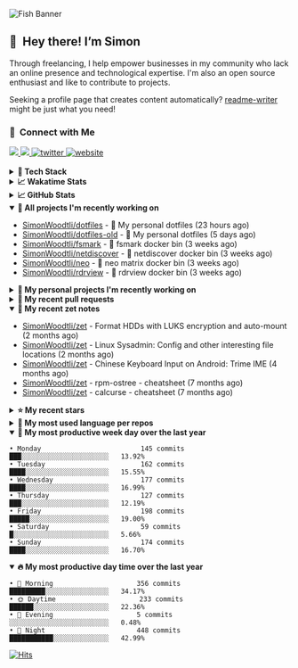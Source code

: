 ![Fish Banner](assets/fish.webp)

## 👋 &nbsp;Hey there! I’m Simon

Through freelancing, I help empower businesses in my community who lack
an online presence and technological expertise. I'm also an open source
enthusiast and like to contribute to projects.

Seeking a profile page that creates content automatically?
[readme-writer] might be just what you need!

### 🤝 &nbsp;Connect with Me

<div align="left">
<a href="https://linkedin.com/in/simonwoodtli" target="_blank">
<img src="https://img.shields.io/badge/linkedin-1E77B5?style=for-the-badge&logo=linkedin&logoColor=white alt=linkedin" />
</a>
<a href="https://github.com/simonwoodtli" target="_blank">
<img src="https://img.shields.io/badge/github-24292E?style=for-the-badge&logo=github&logoColor=white alt=github" />
</a>
<a href="https://twitter.com/simonwoodtlidev" target="_blank">
<img src="https://img.shields.io/badge/twitter-26a7de?style=for-the-badge&logo=twitter&logoColor=white" alt="twitter"/>
</a>
<a href="https://simonwoodtli.com" target="_blank">
<img src="https://img.shields.io/badge/website-E2925F?style=for-the-badge&logo=google-chrome&logoColor=white" alt="website"/>
</a>
</div>
<br/>


<details>
  <summary><b>🧰 Tech Stack</b></summary>
  <div align="center">
  <a href="https://skillicons.dev" target="_blank">
  <img src="https://skillicons.dev/icons?i=js,html,css,bash,python,go,postgresql,docker,vim,linux" alt="JavaScript, HTML, CSS, Bash, Python, Go, PostgreSQL, Docker, Vim,
  Linux">
  </a>
  </div>
</details>

<details>
  <summary><b>📈 Wakatime Stats</b></summary>
  <p align="center"><a href="https://wakatime.com/@SimonWoodtli">
  <img align="center" width="400" height="300" src="https://wakatime.com/share/@SimonWoodtli/7761bcef-e104-47d9-912a-dfd6bf08868b.svg" />
  </a>
  <a href="https://wakatime.com/@SimonWoodtli">
  <img align="center" width="400" height="300" src="https://wakatime.com/share/@SimonWoodtli/341953df-6a40-47b7-8220-ace4eabe0a17.svg" />
  </a></p>

  <h4><b>💬 I've been working with the following languages over the last 7 days</b></h4>

```
• sh                             11 hrs 35 mins                 ██████████░░░░░░░░░░░░░░░   39.18%
• Bash                           8 hrs 39 mins                  ███████░░░░░░░░░░░░░░░░░░   29.24%
• tmux                           2 hrs 11 mins                  ██░░░░░░░░░░░░░░░░░░░░░░░   7.41%
• Other                          2 hrs 2 mins                   ██░░░░░░░░░░░░░░░░░░░░░░░   6.91%
• Markdown                       1 hr 50 mins                   ██░░░░░░░░░░░░░░░░░░░░░░░   6.2%
• conf                           58 mins                        █░░░░░░░░░░░░░░░░░░░░░░░░   3.28%
• Config                         48 mins                        █░░░░░░░░░░░░░░░░░░░░░░░░   2.72%
• mailcap                        39 mins                        █░░░░░░░░░░░░░░░░░░░░░░░░   2.22%
• desktop                        14 mins                        ░░░░░░░░░░░░░░░░░░░░░░░░░   0.81%
• gitignore                      13 mins                        ░░░░░░░░░░░░░░░░░░░░░░░░░   0.79%
• YAML                           9 mins                         ░░░░░░░░░░░░░░░░░░░░░░░░░   0.56%
• RPMSpec                        3 mins                         ░░░░░░░░░░░░░░░░░░░░░░░░░   0.22%
• Python                         2 mins                         ░░░░░░░░░░░░░░░░░░░░░░░░░   0.14%
• HTML                           2 mins                         ░░░░░░░░░░░░░░░░░░░░░░░░░   0.13%
• Vim Script                     1 min                          ░░░░░░░░░░░░░░░░░░░░░░░░░   0.06%
• tags                           0 secs                         ░░░░░░░░░░░░░░░░░░░░░░░░░   0.05%
• Perl                           0 secs                         ░░░░░░░░░░░░░░░░░░░░░░░░░   0.04%
• JavaScript                     0 secs                         ░░░░░░░░░░░░░░░░░░░░░░░░░   0.02%
• JSON                           0 secs                         ░░░░░░░░░░░░░░░░░░░░░░░░░   0.01%
• Makefile                       0 secs                         ░░░░░░░░░░░░░░░░░░░░░░░░░   0.01%
• C                              0 secs                         ░░░░░░░░░░░░░░░░░░░░░░░░░   0.01%
```

  <h4>👷 I've been working on the following projects over the last 7 days</h4>

```
• dotfiles                       23 hrs 59 mins                 ████████████████████░░░░░   81.07%
• Unknown Project                2 hrs 54 mins                  ██░░░░░░░░░░░░░░░░░░░░░░░   9.84%
• Private                        2 hrs 1 min                    ██░░░░░░░░░░░░░░░░░░░░░░░   6.84%
• cloud-os                       20 mins                        ░░░░░░░░░░░░░░░░░░░░░░░░░   1.18%
• cmd-zet                        10 mins                        ░░░░░░░░░░░░░░░░░░░░░░░░░   0.59%
• workspace-alpine               8 mins                         ░░░░░░░░░░░░░░░░░░░░░░░░░   0.47%
```

  <h4><b>🛠️ I've been working with the following editors over the last 7 days</b></h4>

```
• Vim                            29 hrs 35 mins                 █████████████████████████   100%
```

  <h4><b>💻 I've been working with the following operating systems over the last 7 days</b></h4>

```
• Linux                          29 hrs 35 mins                 █████████████████████████   100%
```

</details>

<details>
  <summary><b>📈 GitHub Stats</b></summary>
  <div align="center">
  <a href="https://github.com/anuraghazra/github-readme-stats"> 
  <img src="https://github-readme-stats.vercel.app/api?username=simonwoodtli&theme=onedark&show_icons=true&hide_rank=true&custom_title=Stats&count_private=true&hide_border=true&hide=issues&line_height=24&bg_color=0d1117" alt="Github Stats">
  <img src="https://github-readme-stats.vercel.app/api/top-langs/?username=simonwoodtli&layout=compact&theme=onedark&count_private=true&hide_border=true&bg_color=0d1117" alt="Top Langs">
  </a>
  </div>
</details>

<details open="">
  <summary><b>👷 All projects I'm recently working on</b></summary>

* [SimonWoodtli/dotfiles](https://github.com/SimonWoodtli/dotfiles) - 🏡 My personal dotfiles (23 hours ago)
* [SimonWoodtli/dotfiles-old](https://github.com/SimonWoodtli/dotfiles-old) - 🏡 My personal dotfiles (5 days ago)
* [SimonWoodtli/fsmark](https://github.com/SimonWoodtli/fsmark) - 🐋 fsmark docker bin (3 weeks ago)
* [SimonWoodtli/netdiscover](https://github.com/SimonWoodtli/netdiscover) - 🐋 netdiscover docker bin (3 weeks ago)
* [SimonWoodtli/neo](https://github.com/SimonWoodtli/neo) - 🐋 neo matrix docker bin (3 weeks ago)
* [SimonWoodtli/rdrview](https://github.com/SimonWoodtli/rdrview) - 🐋 rdrview docker bin (3 weeks ago)

</details>
<details>
  <summary><b>🌱 My personal projects I'm recently working on</b></summary>

* [SimonWoodtli/dotfiles](https://github.com/SimonWoodtli/dotfiles) - 🏡 My personal dotfiles (23 hours ago)
* [SimonWoodtli/dotfiles-old](https://github.com/SimonWoodtli/dotfiles-old) - 🏡 My personal dotfiles (5 days ago)
* [SimonWoodtli/fsmark](https://github.com/SimonWoodtli/fsmark) - 🐋 fsmark docker bin (3 weeks ago)
* [SimonWoodtli/netdiscover](https://github.com/SimonWoodtli/netdiscover) - 🐋 netdiscover docker bin (3 weeks ago)
* [SimonWoodtli/neo](https://github.com/SimonWoodtli/neo) - 🐋 neo matrix docker bin (3 weeks ago)
* [SimonWoodtli/rdrview](https://github.com/SimonWoodtli/rdrview) - 🐋 rdrview docker bin (3 weeks ago)

</details>
<details>
  <summary><b>🔨 My recent pull requests</b></summary>

* [feat: add wireguard-generate-keys script](https://github.com/SimonWoodtli/dotfiles-old/pull/14) on [SimonWoodtli/dotfiles-old](https://github.com/SimonWoodtli/dotfiles-old) (13 months ago)
* [feat: add video-to-gif script](https://github.com/SimonWoodtli/dotfiles-old/pull/13) on [SimonWoodtli/dotfiles-old](https://github.com/SimonWoodtli/dotfiles-old) (13 months ago)
* [feat: add spoof-mac-linux script](https://github.com/SimonWoodtli/dotfiles-old/pull/12) on [SimonWoodtli/dotfiles-old](https://github.com/SimonWoodtli/dotfiles-old) (13 months ago)
* [feat: add sp-tmux script](https://github.com/SimonWoodtli/dotfiles-old/pull/11) on [SimonWoodtli/dotfiles-old](https://github.com/SimonWoodtli/dotfiles-old) (13 months ago)
* [feat: add sp script](https://github.com/SimonWoodtli/dotfiles-old/pull/10) on [SimonWoodtli/dotfiles-old](https://github.com/SimonWoodtli/dotfiles-old) (13 months ago)

</details>
<details open="">
  <summary><b>📝 My recent zet notes</b></summary>

* [SimonWoodtli/zet](https://github.com/SimonWoodtli/zet/tree/5c90053d8e9e429e7f6f68f557c97d080eaeb3b2/20230908235916) - Format HDDs with LUKS encryption and auto-mount (2 months ago)
* [SimonWoodtli/zet](https://github.com/SimonWoodtli/zet/tree/f4e6f009cb8f8ff44e9646977125d87dd8f845f9/20230908235236) - Linux Sysadmin: Config and other interesting file locations (2 months ago)
* [SimonWoodtli/zet](https://github.com/SimonWoodtli/zet/tree/d442487a83af583abd23719912a1c1f7496cff33/20230620172505) - Chinese Keyboard Input on Android: Trime IME (4 months ago)
* [SimonWoodtli/zet](https://github.com/SimonWoodtli/zet/tree/3d9625f8bc632c595fa8b28b6f6f09026dd9eec2/20230418171555) - rpm-ostree - cheatsheet (7 months ago)
* [SimonWoodtli/zet](https://github.com/SimonWoodtli/zet/tree/ac39e3c3413746ceaca835b27435b1307b8ece5a/20230405141750) - calcurse - cheatsheet (7 months ago)

</details>
<details>
  <summary><b>⭐ My recent stars</b></summary>

* [derf/feh](https://github.com/derf/feh) - a fast and light image viewer (3 days ago)
* [Alex313031/thorium](https://github.com/Alex313031/thorium) - Chromium fork named after radioactive element No. 90. Windows and MacOS/Raspi/Android/Special builds are in different repositories, links are towards the top of the README.md. (1 week ago)
* [asdf-vm/asdf](https://github.com/asdf-vm/asdf) - Extendable version manager with support for Ruby, Node.js, Elixir, Erlang & more (1 week ago)
* [junegunn/fzf.vim](https://github.com/junegunn/fzf.vim) - fzf :heart: vim (1 week ago)
* [chubin/wttr.in](https://github.com/chubin/wttr.in) - :partly_sunny: The right way to check the weather (1 week ago)

</details>
<details>
  <summary><b>💬 My most used language per repos</b></summary>

```
• Shell                          15 repos                       █████████████████░░░░░░░░   68.18%
• Dockerfile                     1 repo                         █░░░░░░░░░░░░░░░░░░░░░░░░   4.55%
• JavaScript                     1 repo                         █░░░░░░░░░░░░░░░░░░░░░░░░   4.55%
• CSS                            3 repos                        ███░░░░░░░░░░░░░░░░░░░░░░   13.64%
• Nix                            1 repo                         █░░░░░░░░░░░░░░░░░░░░░░░░   4.55%
• HTML                           1 repo                         █░░░░░░░░░░░░░░░░░░░░░░░░   4.55%
```

</details>
<details open="">
  <summary><b>📆 My most productive week day over the last year</b></summary>

```
• Monday                         145 commits                    ███░░░░░░░░░░░░░░░░░░░░░░   13.92%
• Tuesday                        162 commits                    ████░░░░░░░░░░░░░░░░░░░░░   15.55%
• Wednesday                      177 commits                    ████░░░░░░░░░░░░░░░░░░░░░   16.99%
• Thursday                       127 commits                    ███░░░░░░░░░░░░░░░░░░░░░░   12.19%
• Friday                         198 commits                    █████░░░░░░░░░░░░░░░░░░░░   19.00%
• Saturday                       59 commits                     █░░░░░░░░░░░░░░░░░░░░░░░░   5.66%
• Sunday                         174 commits                    ████░░░░░░░░░░░░░░░░░░░░░   16.70%
```

</details>
<details open="">
  <summary><b>🔥 My most productive day time over the last year</b></summary>

```
• 🌅 Morning                     356 commits                    █████████░░░░░░░░░░░░░░░░   34.17%
• 🌞 Daytime                     233 commits                    ██████░░░░░░░░░░░░░░░░░░░   22.36%
• 🌇 Evening                     5 commits                      ░░░░░░░░░░░░░░░░░░░░░░░░░   0.48%
• 🌃 Night                       448 commits                    ███████████░░░░░░░░░░░░░░   42.99%
```

</details>

[![Hits](https://hits.seeyoufarm.com/api/count/incr/badge.svg?url=https%3A%2F%2Fgithub.com%2Fsimonwoodtli&count_bg=%23689D6A&title_bg=%23282828&icon=&icon_color=%23E7E7E7&title=views+%28today+%2F+total%29&edge_flat=false)](https://hits.seeyoufarm.com)

[readme-writer]: <https://github.com/SimonWoodtli/readme-writer>
